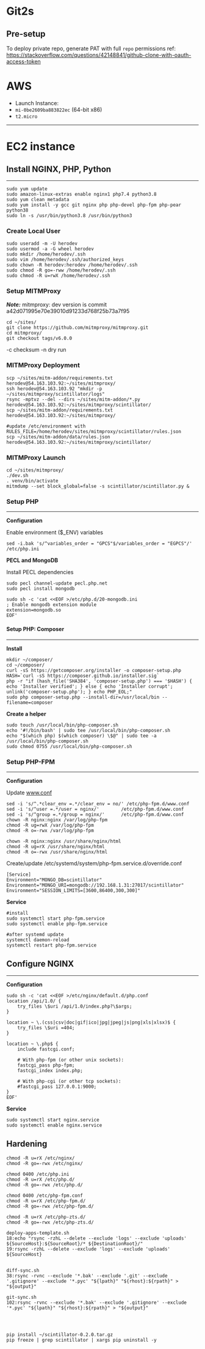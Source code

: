 # Git2s
## Pre-setup
To deploy private repo, generate PAT with full `repo` permissions
ref: https://stackoverflow.com/questions/42148841/github-clone-with-oauth-access-token


# AWS
 - Launch Instance:
 - `mi-0be2609ba883822ec` (64-bit x86)
 - `t2.micro`

---

# EC2 instance
## Install NGINX, PHP, Python
---
```
sudo yum update
sudo amazon-linux-extras enable nginx1 php7.4 python3.8
sudo yum clean metadata
sudo yum install -y gcc git nginx php php-devel php-fpm php-pear python38
sudo ln -s /usr/bin/python3.8 /usr/bin/python3
```


### Create Local User
```
sudo useradd -m -U herodev
sudo usermod -a -G wheel herodev
sudo mkdir /home/herodev/.ssh
sudo vim /home/herodev/.ssh/authorized_keys
sudo chown -R herodev:herodev /home/herodev/.ssh
sudo chmod -R go=-rww /home/herodev/.ssh
sudo chmod -R u=rwX /home/herodev/.ssh
```


### Setup MITMProxy
***Note:*** mitmproxy:  dev version is commit a42d071995e70e39010d91233d768f25b73a7f95
```
cd ~/sites/
git clone https://github.com/mitmproxy/mitmproxy.git
cd mitmproxy/
git checkout tags/v6.0.0
```


-c checksum
-n dry run

### MITMProxy Deployment
```
scp ~/sites/mitm-addon/requirements.txt herodev@54.163.103.92:~/sites/mitmproxy/
ssh herodev@54.163.103.92 "mkdir -p ~/sites/mitmproxy/scintillator/logs"
rsync -mptvz --del --dirs ~/sites/mitm-addon/*.py herodev@54.163.103.92:~/sites/mitmproxy/scintillator/
scp ~/sites/mitm-addon/requirements.txt herodev@54.163.103.92:~/sites/mitmproxy/

#update /etc/environment with RULES_FILE=/home/herodev/sites/mitmproxy/scintillator/rules.json
scp ~/sites/mitm-addon/data/rules.json herodev@54.163.103.92:~/sites/mitmproxy/scintillator/
```

### MITMProxy Launch
```
cd ~/sites/mitmproxy/
./dev.sh
. venv/bin/activate
mitmdump --set block_global=false -s scintillator/scintillator.py &
```


### Setup PHP
---
**Configuration**

Enable environment ($_ENV) variables
```
sed -i.bak 's/^variables_order = "GPCS"$/variables_order = "EGPCS"/' /etc/php.ini
```

**PECL and MongoDB**

Install PECL dependencies
```
sudo pecl channel-update pecl.php.net
sudo pecl install mongodb

sudo sh -c 'cat <<EOF >/etc/php.d/20-mongodb.ini
; Enable mongodb extension module
extension=mongodb.so
EOF'
```


#### Setup PHP: Composer
---
**Install**
```
mkdir ~/composer/
cd ~/composer/
curl -sS https://getcomposer.org/installer -o composer-setup.php
HASH=`curl -sS https://composer.github.io/installer.sig`
php -r "if (hash_file('SHA384', 'composer-setup.php') === '$HASH') { echo 'Installer verified'; } else { echo 'Installer corrupt'; unlink('composer-setup.php'); } echo PHP_EOL;"
sudo php composer-setup.php --install-dir=/usr/local/bin --filename=composer
```


**Create a helper**
```
sudo touch /usr/local/bin/php-composer.sh
echo '#!/bin/bash' | sudo tee /usr/local/bin/php-composer.sh
echo "$(which php) $(which composer) \$@" | sudo tee -a /usr/local/bin/php-composer.sh
sudo chmod 0755 /usr/local/bin/php-composer.sh
```


### Setup PHP-FPM
---
**Configuration**

Update www.conf
```
sed -i 's/^.*clear_env =.*/clear_env = no/' /etc/php-fpm.d/www.conf
sed -i 's/^user =.*/user = nginx/'        /etc/php-fpm.d/www.conf
sed -i 's/^group =.*/group = nginx/'      /etc/php-fpm.d/www.conf
chown -R nginx:nginx /var/log/php-fpm
chmod -R ug=rwX /var/log/php-fpm
chmod -R o=-rwx /var/log/php-fpm

chown -R nginx:nginx /usr/share/nginx/html
chmod -R ug=rX /usr/share/nginx/html
chmod -R o=-rwx /usr/share/nginx/html

```

Create/update /etc/systemd/system/php-fpm.service.d/override.conf
```
[Service]
Environment="MONGO_DB=scintillator"
Environment="MONGO_URI=mongodb://192.168.1.31:27017/scintillator"
Environment="SESSION_LIMITS=[3600,86400,300,300]"
```

**Service**
```
#install
sudo systemctl start php-fpm.service
sudo systemctl enable php-fpm.service

#after systemd update
systemctl daemon-reload
systemctl restart php-fpm.service
```


## Configure NGINX
---
**Configuration**
```
sudo sh -c 'cat <<EOF >/etc/nginx/default.d/php.conf
location /api/1.0/ {
    try_files \$uri /api/1.0/index.php?\$args;
}

location ~ \.(css|csv|doc|gif|ico|jpg|jpeg|js|png|xls|xlsx)$ {
    try_files \$uri =404;
}

location ~ \.php$ {
    include fastcgi.conf;

    # With php-fpm (or other unix sockets):
    fastcgi_pass php-fpm;
    fastcgi_index index.php;

    # With php-cgi (or other tcp sockets):
    #fastcgi_pass 127.0.0.1:9000;
}
EOF'
```

**Service**
```
sudo systemctl start nginx.service
sudo systemctl enable nginx.service
```




## Hardening
```
chmod -R u=rX /etc/nginx/
chmod -R go=-rwx /etc/nginx/

chmod 0400 /etc/php.ini
chmod -R u=rX /etc/php.d/
chmod -R go=-rwx /etc/php.d/

chmod 0400 /etc/php-fpm.conf
chmod -R u=rX /etc/php-fpm.d/
chmod -R go=-rwx /etc/php-fpm.d/

chmod -R u=rX /etc/php-zts.d/
chmod -R go=-rwx /etc/php-zts.d/
```




```
deploy-apps-template.sh
18:echo "rsync -rzhL --delete --exclude 'logs' --exclude 'uploads' ${SourceHost}:${SourceRoot}/* ${DestinationRoot}/"
19:rsync -rzhL --delete --exclude 'logs' --exclude 'uploads' ${SourceHost}


diff-sync.sh
38:rsync -rvnc --exclude '*.bak' --exclude '.git' --exclude '.gitignore' --exclude '*.pyc' "${lpath}" "${rhost}:${rpath}" > "${output}"

git-sync.sh
102:rsync -rvnc --exclude '*.bak' --exclude '.gitignore' --exclude '*.pyc' "${lpath}" "${rhost}:${rpath}" > "${output}"




pip install ~/scintillator-0.2.0.tar.gz
pip freeze | grep scintillator | xargs pip uninstall -y

```